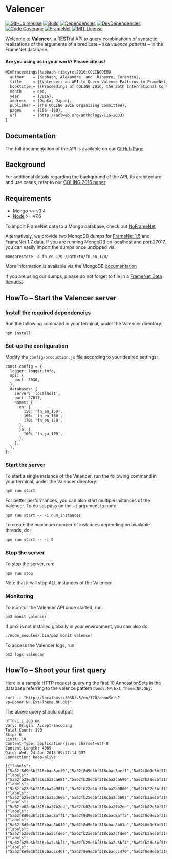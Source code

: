 # Valencer
[![GitHub release][release-image]][release-url]
[![Build][travis-image]][travis-url]
[![Dependencies][david-image]][david-url]
[![DevDependencies][david-dev-dep-image]][david-dev-url]
[![Code Coverage][coverage-image]][coverage-url]
[![FrameNet][framenet-image]][framenet-url]
[![MIT License][license-image]][license-url]

Welcome to **Valencer**, a RESTful API to query combinations of syntactic realizations of the arguments of a predicate &ndash; aka *valence patterns* &ndash; in the FrameNet database.

#### Are you using us in your work? Please cite us!
```latex
@InProceedings{kabbach-ribeyre:2016:COLINGDEMO,
  author    = {Kabbach, Alexandre  and  Ribeyre, Corentin},
  title     = {{Valencer: an API to Query Valence Patterns in FrameNet}},
  booktitle = {{Proceedings of COLING 2016, the 26th International Conference on Computational Linguistics: System Demonstrations}},
  month     = dec,
  year      = {2016},
  address   = {Osaka, Japan},
  publisher = {The COLING 2016 Organizing Committee},
  pages     = {156--160},
  url       = {http://aclweb.org/anthology/C16-2033}
}
```

## Documentation
The full documentation of the API is available on our [GitHub Page](https://akb89.github.io/valencer/)

## Background
For additional details regarding the background of the API, its architecture and use cases, refer to our [COLING 2016 paper](https://www.aclweb.org/anthology/C/C16/C16-2033.pdf)

## Requirements
- [Mongo](https://docs.mongodb.com/manual/administration/install-community/) >= v3.4
- [Node](https://nodejs.org/en/download/) >= v7.6

To import FrameNet data to a Mongo database, check out
[NoFrameNet](https://github.com/akb89/noframenet)

Alternatively, we provide two MongoDB dumps for
[FrameNet 1.5](data/fn_en_150.tar.bz2) and
[FrameNet 1.7](data/fn_en_170.tar.bz2) data.
If you are running MongoDB on localhost and port 27017,
you can easily import the dumps once unzipped via:
```
mongorestore -d fn_en_170 /path/to/fn_en_170/
```
More information is available via the MongoDB
[documentation](https://docs.mongodb.com/manual/tutorial/backup-and-restore-tools/)

If you are using our dumps, please do not forget to file in a [FrameNet Data Request](https://framenet.icsi.berkeley.edu/fndrupal/framenet_request_data).


## HowTo &ndash; Start the Valencer server

### Install the required dependencies
Run the following command in your terminal, under the Valencer directory:
```
npm install
```

### Set-up the configuration
Modify the `config/production.js` file according to your desired settings:
```
const config = {
  logger: logger.info,
  api: {
    port: 3030,
  },
  databases: {
    server: 'localhost',
    port: 27017,
    names: {
      en: {
        150: 'fn_en_150',
        160: 'fn_en_160',
        170: 'fn_en_170',
      },
      ja: {
        100: 'fn_ja_100',
      },
    },
  },
};
```

### Start the server
To start a single instance of the Valencer, run the following command in your
terminal, under the Valencer directory:
```
npm run start
```
For better performances, you can also start multiple instances of the Valencer.
To do so, pass on the `-i` argument to npm:
```
npm run start -- -i num_instances
```
To create the maximum number of instances depending on available threads, do:
```
npm run start -- -i 0
```

### Stop the server
To stop the server, run:
```
npm run stop
```
Note that it will stop ALL instances of the Valencer

### Monitoring
To monitor the Valencer API once started, run:
```
pm2 monit valencer
```
If pm2 is not installed globally in your environment, you can also do:
```
./node_modules/.bin/pm2 monit valencer
```

To access the Valencer logs, run:
```
pm2 logs valencer
```

## HowTo &ndash; Shoot your first query
Here is a sample HTTP request querying the first 10 AnnotationSets in the
database referring to the valence pattern `Donor.NP.Ext Theme.NP.Obj`:
```
curl -i "http://localhost:3030/v5/en/170/annoSets?vp=Donor.NP.Ext+Theme.NP.Obj"
```
The above query should output:
```
HTTP/1.1 200 OK
Vary: Origin, Accept-Encoding
Total-Count: 190
Skip: 0
Limit: 10
Content-Type: application/json; charset=utf-8
Content-Length: 4069
Date: Wed, 24 Jan 2018 09:27:14 GMT
Connection: keep-alive

[{"labels":["5a62f8d9e3bf318cbac8aef0","5a62f8d9e3bf318cbac8aef1","5a62f8d9e3bf318cbac8aef2","5a62f8d9e3bf318cbac8aef3","5a62f8d9e3bf318cbac8aef4","5a62f8d9e3bf318cbac8aef5","5a62f8d9e3bf318cbac8aef6","5a62f8d9e3bf318cbac8aef7","5a62f8d9e3bf318cbac8aef8","5a62f8d9e3bf318cbac8aef9","5a62f8d9e3bf318cbac8aefa"],"_id":2614616,"lexUnit":11593,"sentence":1569707,"pattern":"5a62f8d9e3bf318cbac8aefc"},{"labels":["5a62fb28e3bf318cba2ca68f","5a62fb28e3bf318cba2ca690","5a62fb28e3bf318cba2ca691","5a62fb28e3bf318cba2ca692","5a62fb28e3bf318cba2ca693","5a62fb28e3bf318cba2ca694","5a62fb28e3bf318cba2ca695","5a62fb28e3bf318cba2ca696","5a62fb28e3bf318cba2ca697","5a62fb28e3bf318cba2ca698"],"_id":6525725,"lexUnit":11593,"sentence":4096745,"pattern":"5a62f8d9e3bf318cbac8aefc"},{"labels":["5a62fb22e3bf318cba2b987f","5a62fb22e3bf318cba2b9880","5a62fb22e3bf318cba2b9881","5a62fb22e3bf318cba2b9882","5a62fb22e3bf318cba2b9883","5a62fb22e3bf318cba2b9884","5a62fb22e3bf318cba2b9885","5a62fb22e3bf318cba2b9886","5a62fb22e3bf318cba2b9887","5a62fb22e3bf318cba2b9888"],"_id":6527126,"lexUnit":11593,"sentence":4097344,"pattern":"5a62f8d9e3bf318cbac8aefc"},{"labels":["5a62fb25e3bf318cba2c3666","5a62fb25e3bf318cba2c3667","5a62fb25e3bf318cba2c3668","5a62fb25e3bf318cba2c3669","5a62fb25e3bf318cba2c366a","5a62fb25e3bf318cba2c366b","5a62fb25e3bf318cba2c366c","5a62fb25e3bf318cba2c366d","5a62fb25e3bf318cba2c366e","5a62fb25e3bf318cba2c366f"],"_id":6540825,"lexUnit":11593,"sentence":4100815,"pattern":"5a62f8d9e3bf318cbac8aefc"},{"labels":["5a62fb02e3bf318cba27b2ed","5a62fb02e3bf318cba27b2ee","5a62fb02e3bf318cba27b2ef","5a62fb02e3bf318cba27b2f0","5a62fb02e3bf318cba27b2f1","5a62fb02e3bf318cba27b2f2","5a62fb02e3bf318cba27b2f3","5a62fb02e3bf318cba27b2f4","5a62fb02e3bf318cba27b2f5","5a62fb02e3bf318cba27b2f6","5a62fb02e3bf318cba27b2f7"],"_id":6542617,"lexUnit":11593,"sentence":4101222,"pattern":"5a62f8d9e3bf318cbac8aefc"},{"labels":["5a62f8d9e3bf318cbac8aff1","5a62f8d9e3bf318cbac8aff2","5a62f8d9e3bf318cbac8aff3","5a62f8d9e3bf318cbac8aff4","5a62f8d9e3bf318cbac8aff5","5a62f8d9e3bf318cbac8aff6","5a62f8d9e3bf318cbac8aff7","5a62f8d9e3bf318cbac8aff8","5a62f8d9e3bf318cbac8aff9","5a62f8d9e3bf318cbac8affa","5a62f8d9e3bf318cbac8affb","5a62f8d9e3bf318cbac8affc","5a62f8d9e3bf318cbac8affd","5a62f8d9e3bf318cbac8affe"],"_id":2615829,"lexUnit":11593,"sentence":1569663,"pattern":"5a62f8d9e3bf318cbac8b000"},{"labels":["5a62f8d9e3bf318cbac8b019","5a62f8d9e3bf318cbac8b01a","5a62f8d9e3bf318cbac8b01b","5a62f8d9e3bf318cbac8b01c","5a62f8d9e3bf318cbac8b01d","5a62f8d9e3bf318cbac8b01e","5a62f8d9e3bf318cbac8b01f","5a62f8d9e3bf318cbac8b020","5a62f8d9e3bf318cbac8b021"],"_id":2615833,"lexUnit":11593,"sentence":1569671,"pattern":"5a62f8d9e3bf318cbac8b022"},{"labels":["5a62fb2ae3bf318cba2cfde5","5a62fb2ae3bf318cba2cfde6","5a62fb2ae3bf318cba2cfde7","5a62fb2ae3bf318cba2cfde8","5a62fb2ae3bf318cba2cfde9","5a62fb2ae3bf318cba2cfdea","5a62fb2ae3bf318cba2cfdeb","5a62fb2ae3bf318cba2cfdec","5a62fb2ae3bf318cba2cfded","5a62fb2ae3bf318cba2cfdee","5a62fb2ae3bf318cba2cfdef","5a62fb2ae3bf318cba2cfdf0","5a62fb2ae3bf318cba2cfdf1"],"_id":6522246,"lexUnit":11593,"sentence":4096543,"pattern":"5a62f8d9e3bf318cbac8b0ff"},{"labels":["5a62fb25e3bf318cba2c3bf3","5a62fb25e3bf318cba2c3bf4","5a62fb25e3bf318cba2c3bf5","5a62fb25e3bf318cba2c3bf6","5a62fb25e3bf318cba2c3bf7","5a62fb25e3bf318cba2c3bf8","5a62fb25e3bf318cba2c3bf9","5a62fb25e3bf318cba2c3bfa","5a62fb25e3bf318cba2c3bfb","5a62fb25e3bf318cba2c3bfc","5a62fb25e3bf318cba2c3bfd","5a62fb25e3bf318cba2c3bfe","5a62fb25e3bf318cba2c3bff"],"_id":6540732,"lexUnit":11593,"sentence":4100829,"pattern":"5a62f8d9e3bf318cbac8b0ff"},{"labels":["5a62f8e9e3bf318cbaccc46f","5a62f8e9e3bf318cbaccc470","5a62f8e9e3bf318cbaccc471","5a62f8e9e3bf318cbaccc472","5a62f8e9e3bf318cbaccc473","5a62f8e9e3bf318cbaccc474","5a62f8e9e3bf318cbaccc475","5a62f8e9e3bf318cbaccc476","5a62f8e9e3bf318cbaccc477","5a62f8e9e3bf318cbaccc478","5a62f8e9e3bf318cbaccc479","5a62f8e9e3bf318cbaccc47a","5a62f8e9e3bf318cbaccc47b"],"_id":2447117,"lexUnit":12046,"sentence":1500476,"pattern":"5a62f8e9e3bf318cbaccc480"}]
```

[release-image]:https://img.shields.io/github/release/akb89/valencer.svg?style=flat-square
[release-url]:https://github.com/akb89/valencer/releases/latest
[travis-image]:https://img.shields.io/travis/akb89/valencer.svg?style=flat-square
[travis-url]:https://travis-ci.org/akb89/valencer
[coverage-image]:https://img.shields.io/coveralls/akb89/valencer/master.svg?style=flat-square
[coverage-url]:https://coveralls.io/github/akb89/valencer?branch=master
[quality-image]:https://img.shields.io/codeclimate/maintainability/Nickersoft/dql.svg?style=flat-square
[quality-url]:https://codeclimate.com/github/akb89/valencer/maintainability
[framenet-image]:https://img.shields.io/badge/framenet-1.5%E2%87%A1-blue.svg?style=flat-square
[framenet-url]:https://framenet.icsi.berkeley.edu/fndrupal
[license-image]:http://img.shields.io/badge/license-MIT-000000.svg?style=flat-square
[license-url]:LICENSE.txt
[david-url]: https://david-dm.org/akb89/valencer
[david-image]: https://david-dm.org/akb89/valencer.svg?style=flat-square
[david-dev-dep-image]: https://img.shields.io/david/dev/akb89/valencer.svg?style=flat-square
[david-dev-url]: https://david-dm.org/akb89/valencer?type=dev
